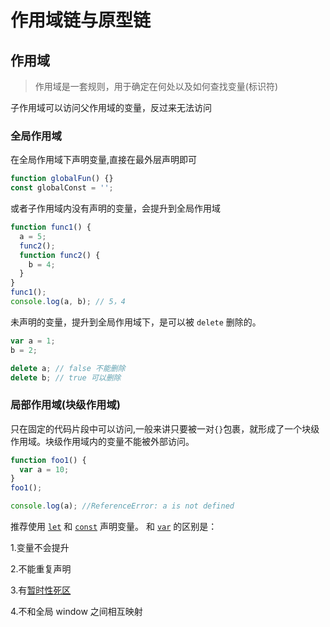 # 作用域链与原型链

## 作用域

> 作用域是一套规则，用于确定在何处以及如何查找变量(标识符)

子作用域可以访问父作用域的变量，反过来无法访问

### 全局作用域

在全局作用域下声明变量,直接在最外层声明即可

```js
function globalFun() {}
const globalConst = '';
```

或者子作用域内没有声明的变量，会提升到全局作用域

```js
function func1() {
  a = 5;
  func2();
  function func2() {
    b = 4;
  }
}
func1();
console.log(a, b); // 5，4
```

未声明的变量，提升到全局作用域下，是可以被 `delete` 删除的。

```js
var a = 1;
b = 2;

delete a; // false 不能删除
delete b; // true 可以删除
```

### 局部作用域(块级作用域)

只在固定的代码片段中可以访问,一般来讲只要被一对`{}`包裹，就形成了一个块级作用域。块级作用域内的变量不能被外部访问。

```js
function foo1() {
  var a = 10;
}
foo1();

console.log(a); //ReferenceError: a is not defined
```

推荐使用 [`let`](https://developer.mozilla.org/zh-CN/docs/Web/JavaScript/Reference/Statements/let) 和 [`const`](https://developer.mozilla.org/zh-CN/docs/Web/JavaScript/Reference/Statements/const) 声明变量。 和 [`var`](https://developer.mozilla.org/zh-CN/docs/Web/JavaScript/Reference/Statements/var) 的区别是：

1.变量不会提升

2.不能重复声明

3.有[暂时性死区](JavaScript/变量声明及数据类型.md#let)

4.不和全局 window 之间相互映射
